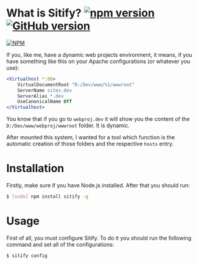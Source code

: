 # What is Sitify? [![npm version](https://badge.fury.io/js/sitify.svg)](http://badge.fury.io/js/sitify) [![GitHub version](https://badge.fury.io/gh/hacdias%2Fsitify.svg)](http://badge.fury.io/gh/hacdias%2Fsitify)

[![NPM](https://nodei.co/npm/sitify.png?downloads=true)](https://nodei.co/npm/sitify/)

If you, like me, have a dynamic web projects environment, it means, if you have something like this on your Apache configurations (or whatever you use):

```Apache
<Virtualhost *:80>
    VirtualDocumentRoot "D:/Dev/www/%1/wwwroot"
    ServerName sites.dev
    ServerAlias *.dev
    UseCanonicalName Off
</Virtualhost>
```

You know that if you go to ```webproj.dev``` it will show you the content of the ```D:/Dev/www/webproj/wwwroot``` folder. It is dynamic.

After mounted this system, I wanted for a tool which function is the automatic creation of those folders and the respective ```hosts``` entry.

# Installation

Firstly, make sure if you have Node.js installed. After that you should run:

```bash
$ [sudo] npm install sitify -g
```

# Usage

First of all, you must configure Sitify. To do it you should run the following command and set all of the configurations:

```bash
$ sitify config
```
